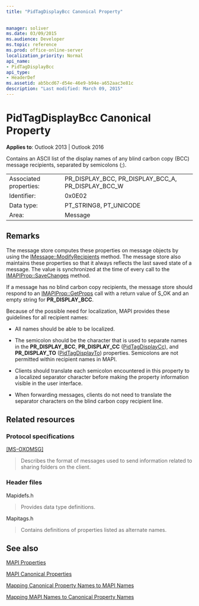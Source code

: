 ```yaml
---
title: "PidTagDisplayBcc Canonical Property"
 
 
manager: soliver
ms.date: 03/09/2015
ms.audience: Developer
ms.topic: reference
ms.prod: office-online-server
localization_priority: Normal
api_name:
- PidTagDisplayBcc
api_type:
- HeaderDef
ms.assetid: ab5bcd67-d54e-46e9-b94e-a652aac3e81c
description: "Last modified: March 09, 2015"
---
```


# PidTagDisplayBcc Canonical Property

  
  
**Applies to**: Outlook 2013 | Outlook 2016 
  
Contains an ASCII list of the display names of any blind carbon copy (BCC) message recipients, separated by semicolons (;).
  
|||
|:-----|:-----|
|Associated properties:  <br/> |PR_DISPLAY_BCC, PR_DISPLAY_BCC_A, PR_DISPLAY_BCC_W  <br/> |
|Identifier:  <br/> |0x0E02  <br/> |
|Data type:  <br/> |PT_STRING8, PT_UNICODE  <br/> |
|Area:  <br/> |Message  <br/> |
   
## Remarks

The message store computes these properties on message objects by using the [IMessage::ModifyRecipients](imessage-modifyrecipients.md) method. The message store also maintains these properties so that it always reflects the last saved state of a message. The value is synchronized at the time of every call to the [IMAPIProp::SaveChanges](imapiprop-savechanges.md) method. 
  
If a message has no blind carbon copy recipients, the message store should respond to an [IMAPIProp::GetProps](imapiprop-getprops.md) call with a return value of S_OK and an empty string for **PR_DISPLAY_BCC**. 
  
Because of the possible need for localization, MAPI provides these guidelines for all recipient names:
  
- All names should be able to be localized. 
    
- The semicolon should be the character that is used to separate names in the **PR_DISPLAY_BCC**, **PR_DISPLAY_CC** ([PidTagDisplayCc](pidtagdisplaycc-canonical-property.md)), and **PR_DISPLAY_TO** ([PidTagDisplayTo](pidtagdisplayto-canonical-property.md)) properties. Semicolons are not permitted within recipient names in MAPI. 
    
- Clients should translate each semicolon encountered in this property to a localized separator character before making the property information visible in the user interface. 
    
- When forwarding messages, clients do not need to translate the separator characters on the blind carbon copy recipient line. 
    
## Related resources

### Protocol specifications

[[MS-OXOMSG]](http://msdn.microsoft.com/library/daa9120f-f325-4afb-a738-28f91049ab3c%28Office.15%29.aspx)
  
> Describes the format of messages used to send information related to sharing folders on the client.
    
### Header files

Mapidefs.h
  
> Provides data type definitions.
    
Mapitags.h
  
> Contains definitions of properties listed as alternate names.
    
## See also



[MAPI Properties](mapi-properties.md)
  
[MAPI Canonical Properties](mapi-canonical-properties.md)
  
[Mapping Canonical Property Names to MAPI Names](mapping-canonical-property-names-to-mapi-names.md)
  
[Mapping MAPI Names to Canonical Property Names](mapping-mapi-names-to-canonical-property-names.md)


